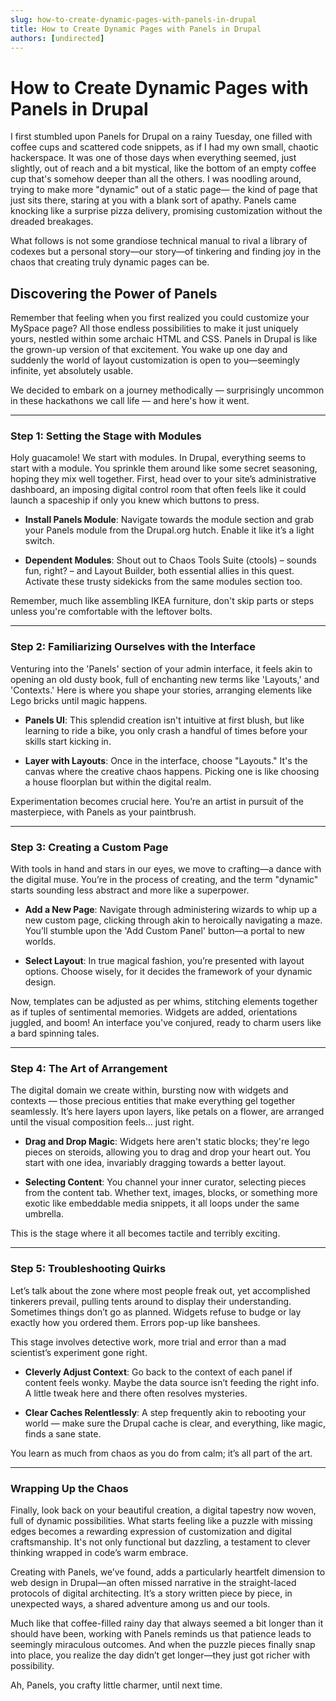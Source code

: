 ```yaml
---
slug: how-to-create-dynamic-pages-with-panels-in-drupal
title: How to Create Dynamic Pages with Panels in Drupal
authors: [undirected]
---
```



# How to Create Dynamic Pages with Panels in Drupal

I first stumbled upon Panels for Drupal on a rainy Tuesday, one filled with coffee cups and scattered code snippets, as if I had my own small, chaotic hackerspace. It was one of those days when everything seemed, just slightly, out of reach and a bit mystical, like the bottom of an empty coffee cup that's somehow deeper than all the others. I was noodling around, trying to make more "dynamic" out of a static page— the kind of page that just sits there, staring at you with a blank sort of apathy. Panels came knocking like a surprise pizza delivery, promising customization without the dreaded breakages.

What follows is not some grandiose technical manual to rival a library of codexes but a personal story—our story—of tinkering and finding joy in the chaos that creating truly dynamic pages can be. 

## Discovering the Power of Panels

Remember that feeling when you first realized you could customize your MySpace page? All those endless possibilities to make it just uniquely yours, nestled within some archaic HTML and CSS. Panels in Drupal is like the grown-up version of that excitement. You wake up one day and suddenly the world of layout customization is open to you—seemingly infinite, yet absolutely usable.

We decided to embark on a journey methodically — surprisingly uncommon in these hackathons we call life — and here's how it went.

---

### Step 1: Setting the Stage with Modules

Holy guacamole! We start with modules. In Drupal, everything seems to start with a module. You sprinkle them around like some secret seasoning, hoping they mix well together. First, head over to your site’s administrative dashboard, an imposing digital control room that often feels like it could launch a spaceship if only you knew which buttons to press.

- **Install Panels Module**: Navigate towards the module section and grab your Panels module from the Drupal.org hutch. Enable it like it’s a light switch.

- **Dependent Modules**: Shout out to Chaos Tools Suite (ctools) – sounds fun, right? – and Layout Builder, both essential allies in this quest. Activate these trusty sidekicks from the same modules section too.

Remember, much like assembling IKEA furniture, don't skip parts or steps unless you're comfortable with the leftover bolts.

---

### Step 2: Familiarizing Ourselves with the Interface

Venturing into the 'Panels' section of your admin interface, it feels akin to opening an old dusty book, full of enchanting new terms like 'Layouts,' and 'Contexts.' Here is where you shape your stories, arranging elements like Lego bricks until magic happens.

- **Panels UI**: This splendid creation isn't intuitive at first blush, but like learning to ride a bike, you only crash a handful of times before your skills start kicking in.

- **Layer with Layouts**: Once in the interface, choose "Layouts." It's the canvas where the creative chaos happens. Picking one is like choosing a house floorplan but within the digital realm.

Experimentation becomes crucial here. You’re an artist in pursuit of the masterpiece, with Panels as your paintbrush.

---

### Step 3: Creating a Custom Page

With tools in hand and stars in our eyes, we move to crafting—a dance with the digital muse. You’re in the process of creating, and the term "dynamic" starts sounding less abstract and more like a superpower.

- **Add a New Page**: Navigate through administering wizards to whip up a new custom page, clicking through akin to heroically navigating a maze. You’ll stumble upon the 'Add Custom Panel' button—a portal to new worlds.

- **Select Layout**: In true magical fashion, you’re presented with layout options. Choose wisely, for it decides the framework of your dynamic design.

Now, templates can be adjusted as per whims, stitching elements together as if tuples of sentimental memories. Widgets are added, orientations juggled, and boom! An interface you've conjured, ready to charm users like a bard spinning tales.

---

### Step 4: The Art of Arrangement

The digital domain we create within, bursting now with widgets and contexts — those precious entities that make everything gel together seamlessly. It’s here layers upon layers, like petals on a flower, are arranged until the visual composition feels… just right.

- **Drag and Drop Magic**: Widgets here aren't static blocks; they're lego pieces on steroids, allowing you to drag and drop your heart out. You start with one idea, invariably dragging towards a better layout.

- **Selecting Content**: You channel your inner curator, selecting pieces from the content tab. Whether text, images, blocks, or something more exotic like embeddable media snippets, it all loops under the same umbrella.

This is the stage where it all becomes tactile and terribly exciting.

---

### Step 5: Troubleshooting Quirks

Let’s talk about the zone where most people freak out, yet accomplished tinkerers prevail, pulling tents around to display their understanding. Sometimes things don’t go as planned. Widgets refuse to budge or lay exactly how you ordered them. Errors pop-up like banshees. 

This stage involves detective work, more trial and error than a mad scientist’s experiment gone right. 

- **Cleverly Adjust Context**: Go back to the context of each panel if content feels wonky. Maybe the data source isn’t feeding the right info. A little tweak here and there often resolves mysteries.

- **Clear Caches Relentlessly**: A step frequently akin to rebooting your world — make sure the Drupal cache is clear, and everything, like magic, finds a sane state.

You learn as much from chaos as you do from calm; it’s all part of the art. 

---

### Wrapping Up the Chaos

Finally, look back on your beautiful creation, a digital tapestry now woven, full of dynamic possibilities. What starts feeling like a puzzle with missing edges becomes a rewarding expression of customization and digital craftsmanship. It's not only functional but dazzling, a testament to clever thinking wrapped in code’s warm embrace.

Creating with Panels, we’ve found, adds a particularly heartfelt dimension to web design in Drupal—an often missed narrative in the straight-laced protocols of digital architecting. It’s a story written piece by piece, in unexpected ways, a shared adventure among us and our tools.

Much like that coffee-filled rainy day that always seemed a bit longer than it should have been, working with Panels reminds us that patience leads to seemingly miraculous outcomes. And when the puzzle pieces finally snap into place, you realize the day didn’t get longer—they just got richer with possibility.

Ah, Panels, you crafty little charmer, until next time.